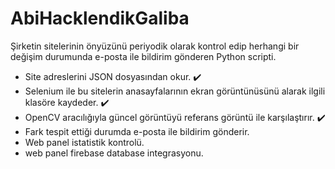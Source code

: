 # AbiHacklendikGaliba
Şirketin sitelerinin önyüzünü periyodik olarak kontrol edip herhangi bir değişim durumunda e-posta ile bildirim gönderen Python scripti.

- Site adreslerini JSON dosyasından okur. :heavy_check_mark:
- Selenium ile bu sitelerin anasayfalarının ekran görüntünüsünü alarak ilgili klasöre kaydeder. :heavy_check_mark:
- OpenCV aracılığıyla güncel görüntüyü referans görüntü ile karşılaştırır. :heavy_check_mark:
- Fark tespit ettiği durumda e-posta ile bildirim gönderir.
- Web panel istatistik kontrolü.
- web panel firebase database integrasyonu. 
